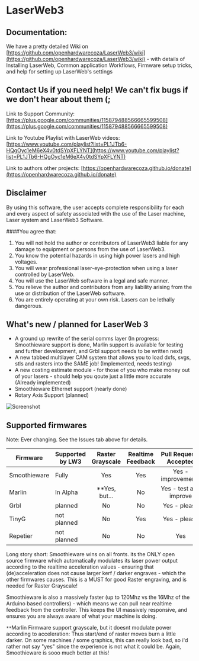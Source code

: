 # LaserWeb3


## Documentation:

We have a pretty detailed Wiki on [https://github.com/openhardwarecoza/LaserWeb3/wiki](https://github.com/openhardwarecoza/LaserWeb3/wiki) - with details of Installing LaserWeb, Common application Workflows, Firmware setup tricks, and help for setting up LaserWeb's settings


## Contact Us if you need help! We can't fix bugs if we don't hear about them (;

Link to Support Community: [https://plus.google.com/communities/115879488566665599508](https://plus.google.com/communities/115879488566665599508)

Link to Youtube Playlist with LaserWeb videos: [https://www.youtube.com/playlist?list=PL1JTb6-HQgOyc1eM6eX4v0tdSYpXFLYNT](https://www.youtube.com/playlist?list=PL1JTb6-HQgOyc1eM6eX4v0tdSYpXFLYNT)

Link to authors other projects:  [https://openhardwarecoza.github.io/donate](https://openhardwarecoza.github.io/donate)

## Disclaimer
By using this software, the user accepts complete responsibility for each and every aspect of safety associated with the use of the Laser machine, Laser system and LaserWeb3 Software.

####You agree that:

1. You will not hold the author or contributors of LaserWeb3 liable for any damage to equipment or persons from the use of LaserWeb3. 
2. You know the potential hazards in using high power lasers and high voltages.
3. You will wear professional laser-eye-protection when using a laser controlled by LaserWeb.
4. You will use the LaserWeb software in a legal and safe manner.
5. You relieve the author and contributors from any liability arising from the use or distribution of the LaserWeb software.
6. You are entirely operating at your own risk. Lasers can be lethally dangerous. 

## What's new / planned for LaserWeb 3

* A ground up rewrite of the serial comms layer (In progress:  Smoothieware support is done, Marlin support is available for testing and further development, and Grbl support needs to be written next) 
* A new tabbed multilayer CAM system that allows you to load dxfs, svgs, stls and rasters into the SAME job! (Implemented, needs testing)
* A new costing estimate module - for those of you who make money out of your lasers - should help you qoute just a little more accurate (Already implemented)
* Smoothieware Ethernet support (nearly done)
* Rotary Axis Support (planned)

![Screenshot](https://raw.githubusercontent.com/openhardwarecoza/LaserWeb3/master/screenshot.png)

## Supported firmwares

Note: Ever changing.  See the Issues tab above for details.

| Firmware      | Supported by LW3 | Raster Grayscale  |Realtime Feedback  |Pull Requests Accepted  |
| ------------- |------------------| :----------------:|:-----------------:|:----------------------:|
| Smoothieware  | Fully            |   Yes             |   Yes             | Yes - improvements     |
| Marlin        | In Alpha         |   **Yes, but...   |   No              | Yes - test and improve | 
| Grbl          | planned          |   No              |   No              | Yes - please           |
| TinyG         | not planned      |   No              |   Yes             | Yes - please           |
| Repetier      | not planned      |   No              |   No              | Yes                    |

Long story short:  Smoothieware wins on all fronts.  its the ONLY open source firmware which automatically modulates its laser power output according to the realtime acceleration values - ensuring that (de)acceleration does not cause larger kerf / darker engraves - which the other firmwares causes.   This is a MUST for good Raster engraving, and is needed for Raster Grayscale!

Smoothieware is also a massively faster (up to 120Mhz vs the 16Mhz of the Arduino based controllers) - which means we can pull near realtime feedback from the controller. This keeps the UI massively responsive, and ensures you are always aware of what your machine is doing. 

`**`Marlin Firmware support grayscale, but it doesnt modulate power according to acceleration: Thus start/end of raster moves burn a little darker.  On some machines / some graphics, this can really look bad, so i'd rather not say "yes" since the experience is not what it could be.  Again, Smoothieware is sooo much better at this!



